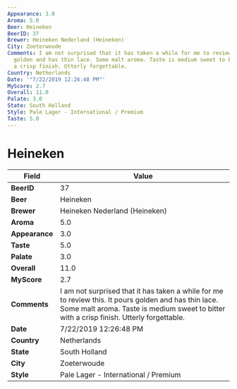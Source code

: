 ```yaml
---
Appearance: 3.0
Aroma: 5.0
Beer: Heineken
BeerID: 37
Brewer: Heineken Nederland (Heineken)
City: Zoeterwoude
Comments: I am not surprised that it has taken a while for me to review this. It pours
  golden and has thin lace. Some malt aroma. Taste is medium sweet to bitter with
  a crisp finish. Utterly forgettable.
Country: Netherlands
Date: '"7/22/2019 12:26:48 PM"'
MyScore: 2.7
Overall: 11.0
Palate: 3.0
State: South Holland
Style: Pale Lager - International / Premium
Taste: 5.0
---
```


# Heineken

| Field         | Value |
|---------------|-------|
| **BeerID** | 37 |
| **Beer** | Heineken |
| **Brewer** | Heineken Nederland (Heineken) |
| **Aroma** | 5.0 |
| **Appearance** | 3.0 |
| **Taste** | 5.0 |
| **Palate** | 3.0 |
| **Overall** | 11.0 |
| **MyScore** | 2.7 |
| **Comments** | I am not surprised that it has taken a while for me to review this. It pours golden and has thin lace. Some malt aroma. Taste is medium sweet to bitter with a crisp finish. Utterly forgettable. |
| **Date** | 7/22/2019 12:26:48 PM |
| **Country** | Netherlands |
| **State** | South Holland |
| **City** | Zoeterwoude |
| **Style** | Pale Lager - International / Premium |
